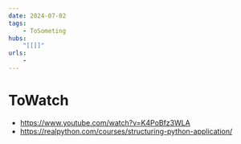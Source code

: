 ```yaml
---
date: 2024-07-02
tags:
    - ToSometing
hubs:
    "[[]]"
urls:
    -
---
```


# ToWatch 
- https://www.youtube.com/watch?v=K4PoBfz3WLA
- https://realpython.com/courses/structuring-python-application/
